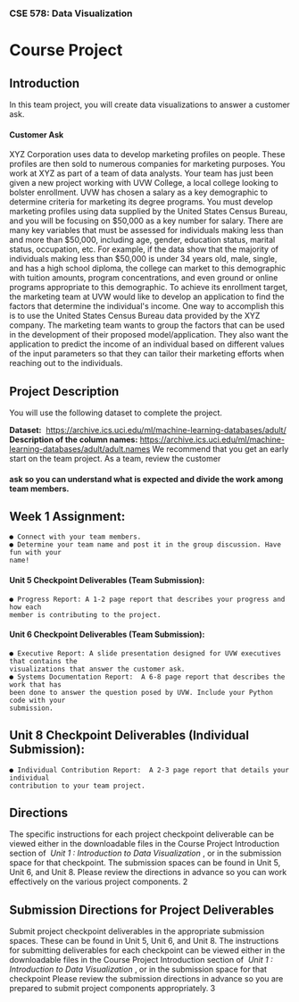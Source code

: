### CSE 578: Data Visualization

# Course Project

## Introduction

In this team project, you will create data visualizations to answer a customer ask.

#### Customer Ask

XYZ Corporation uses data to develop marketing profiles on people. These profiles are then
sold to numerous companies for marketing purposes. You work at XYZ as part of a team of data
analysts. Your team has just been given a new project working with UVW College, a local
college looking to bolster enrollment. UVW has chosen a salary as a key demographic to
determine criteria for marketing its degree programs. You must develop marketing profiles using
data supplied by the United States Census Bureau, and you will be focusing on $50,000 as a
key number for salary. There are many key variables that must be assessed for individuals
making less than and more than $50,000, including age, gender, education status, marital
status, occupation, etc.
For example, if the data show that the majority of individuals making less than $50,000 is under
34 years old, male, single, and has a high school diploma, the college can market to this
demographic with tuition amounts, program concentrations, and even ground or online
programs appropriate to this demographic.
To achieve its enrollment target, the marketing team at UVW would like to develop an
application to find the factors that determine the individual's income. One way to accomplish this
is to use the United States Census Bureau data provided by the XYZ company. The marketing
team wants to group the factors that can be used in the development of their proposed
model/application. They also want the application to predict the income of an individual based
on different values of the input parameters so that they can tailor their marketing efforts when
reaching out to the individuals.

## Project Description

You will use the following dataset to complete the project.


**Dataset:** ​ ​https://archive.ics.uci.edu/ml/machine-learning-databases/adult/
**Description of the column names:**
https://archive.ics.uci.edu/ml/machine-learning-databases/adult/adult.names
We recommend that you get an early start on the team project. As a team, review the customer

#### ask so you can understand what is expected and divide the work among team members.

## Week 1 Assignment:

```
● Connect with your team members.
● Determine your team name and post it in the group discussion. Have fun with your
name!
```
#### Unit 5 Checkpoint Deliverables (Team Submission):

```
● Progress Report: ​A 1-2 page report that describes your progress and how each
member is contributing to the project.
```
#### Unit 6 Checkpoint Deliverables (Team Submission):

```
● Executive Report: ​A slide presentation designed for UVW executives that contains the
visualizations that answer the customer ask.
● Systems Documentation Report: ​ A 6-8 page report that describes the work that has
been done to answer the question posed by UVW. Include your Python code with your
submission.
```
## Unit 8 Checkpoint Deliverables (Individual Submission):

```
● Individual Contribution Report: ​ A 2-3 page report that details your individual
contribution to your team project.
```
## Directions

The specific instructions for each project checkpoint deliverable can be viewed either in the
downloadable files in the Course Project Introduction section of ​ _Unit 1 : Introduction to Data
Visualization_ ​, or in the submission space for that checkpoint. The submission spaces can be
found in Unit 5, Unit 6, and Unit 8.
Please review the directions in advance so you can work effectively on the various project
components.
2


## Submission Directions for Project Deliverables

Submit project checkpoint deliverables in the appropriate submission spaces. These can be
found in Unit 5, Unit 6, and Unit 8. The instructions for submitting deliverables for each
checkpoint can be viewed either in the downloadable files in the Course Project Introduction
section of ​ _Unit 1 : Introduction to Data Visualization_ ​, or in the submission space for that
checkpoint
Please review the submission directions in advance so you are prepared to submit project
components appropriately.
3


